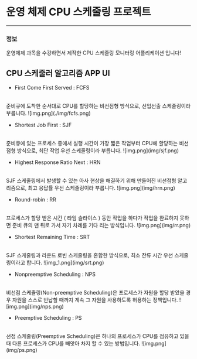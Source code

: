 # 운영 체제 CPU 스케줄링 프로젝트

---

### 정보
운영체제 과목을 수강하면서 제작한 CPU 스케줄링 모니터링 어플리케이션 입니다!

## CPU 스케줄러 알고리즘 APP UI

- First Come First Served : FCFS
<br>
준비큐에 도착한 순서대로 CPU를 할당하는 비선점형 방식으로, 선입선출 스케줄링이라 부릅니다.
![img.png](./img/fcfs.png)
<br>


- Shortest Job First : SJF
<br>
준비큐에 있는 프로세스 중에서 실행 시간이 가장 짧은 작업부터 CPU에 할당하는 비선점형 방식으로, 최단 작업 우선 스케줄링이라 부릅니다.
![img.png](img/sjf.png)
<br>


- Highest Response Ratio Next : HRN
<br>
SJF 스케줄링에서 발생할 수 있는 아사 현상을 해결하기 위해 만들어진 비선점형 알고리즘으로, 최고 응답률 우선 스케줄링이라 부릅니다.
![img.png](img/hrn.png)
<br>


- Round-robin : RR
<br>
프로세스가 할당 받은 시간 ( 타임 슬라이스 ) 동안 작업을 하다가 작업을 완료하지 못하면 준비 큐의 맨 뒤로 가서 자기 차례를 기다 리는 방식입니다.
![img.png](img/rr.png)
<br>

  
- Shortest Remaining Time : SRT
<br>
SJF 스케줄링과 라운드 로빈 스케줄링을 혼합한 방식으로, 최소 잔류 시간 우선 스케줄링이라고 합니다.
![img_1.png](img/srt.png)
<br>


- Nonpreemptive Scheduling : NPS
<br>
비선점 스케쥴링(Non-preemptive Scheduling)은 프로세스가 자원을 할당 받았을 경우 자원을 스스로 반납할 때까지 계속 그 자원을 사용하도록 허용하는 정책입니다.
![img.png](img/nps.png)
<br>


- Preemptive Scheduling : PS
<br>
선점 스케줄링(Preemptive Scheduling)은 하나의 프로세스가 CPU를 점유하고 있을 때 다른 프로세스가 CPU를 빼앗아 차지 할 수 있는 방법입니다.
![img.png](img/ps.png)
<br>


